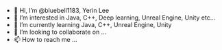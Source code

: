 - 👋 Hi, I’m @bluebell1183, Yerin Lee
- 👀 I’m interested in Java, C++, Deep learning, Unreal Engine, Unity etc...
- 🌱 I’m currently learning Java, C++, Unreal Engine, Unity
- 💞️ I’m looking to collaborate on ...
- 📫 How to reach me ...

<!---
bluebell1183/bluebell1183 is a ✨ special ✨ repository because its `README.md` (this file) appears on your GitHub profile.
You can click the Preview link to take a look at your changes.
--->
